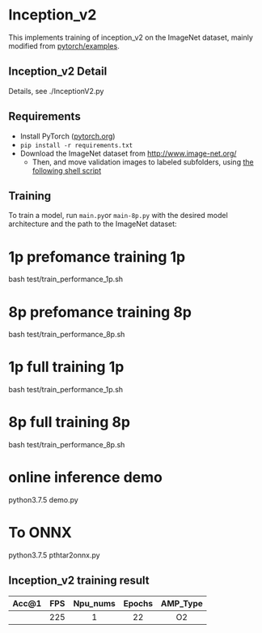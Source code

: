 # Inception_v2 

This implements training of inception_v2 on the ImageNet dataset, mainly modified from [pytorch/examples](https://github.com/pytorch/examples/tree/master/imagenet).

## Inception_v2 Detail

Details, see ./InceptionV2.py


## Requirements

- Install PyTorch ([pytorch.org](http://pytorch.org))
- `pip install -r requirements.txt`
- Download the ImageNet dataset from http://www.image-net.org/
    - Then, and move validation images to labeled subfolders, using [the following shell script](https://raw.githubusercontent.com/soumith/imagenetloader.torch/master/valprep.sh)

## Training

To train a model, run `main.py`or `main-8p.py` with the desired model architecture and the path to the ImageNet dataset:



# 1p prefomance training 1p
bash test/train_performance_1p.sh

# 8p prefomance training 8p
bash test/train_performance_8p.sh

# 1p full training 1p
bash test/train_performance_1p.sh

# 8p full training 8p
bash test/train_performance_8p.sh

# online inference demo 
python3.7.5 demo.py

# To ONNX
python3.7.5 pthtar2onnx.py

## Inception_v2 training result

| Acc@1    | FPS       | Npu_nums | Epochs   | AMP_Type |
| :------: | :------:  | :------: | :------: | :------: |
|          | 225       | 1        | 22       | O2       |
